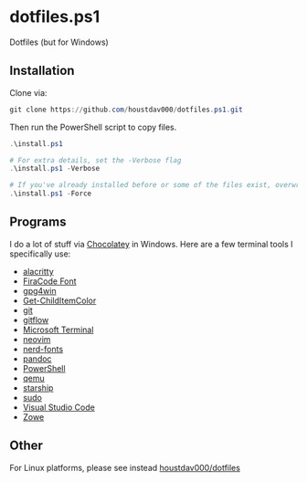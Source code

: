 # dotfiles.ps1

Dotfiles (but for Windows)

## Installation

Clone via:

```PowerShell
git clone https://github.com/houstdav000/dotfiles.ps1.git
```

Then run the PowerShell script to copy files.

```PowerShell
.\install.ps1

# For extra details, set the -Verbose flag
.\install.ps1 -Verbose

# If you've already installed before or some of the files exist, overwrite with -Force
.\install.ps1 -Force
```

## Programs

I do a lot of stuff via [Chocolatey](https://chocolatey.org/) in Windows. Here are a few terminal tools I specifically use:

- [alacritty](https://github.com/alacritty/alacritty)
- [FiraCode Font](https://github.com/tonsky/FiraCode)
- [gpg4win](https://git.gnupg.org/cgi-bin/gitweb.cgi?p=gpg4win.git)
- [Get-ChildItemColor](https://github.com/joonro/Get-ChildItemColor)
- [git](https://github.com/git/git)
- [gitflow](https://github.com/nvie/gitflow)
- [Microsoft Terminal](https://github.com/microsoft/terminal)
- [neovim](https://github.com/neovim/neovim)
- [nerd-fonts](https://github.com/ryanoasis/nerd-fonts)
- [pandoc](https://github.com/jgm/pandoc)
- [PowerShell](https://github.com/PowerShell/PowerShell)
- [qemu](https://www.qemu.org)
- [starship](https://github.com/starship/starship)
- [sudo](https://github.com/janhebnes/chocolatey-packages/tree/master/Sudo)
- [Visual Studio Code](https://github.com/microsoft/vscode)
- [Zowe](https://github.com/zowe/zowe-cli)

## Other

For Linux platforms, please see instead [houstdav000/dotfiles](https://github.com/houstdav000/dotfiles)
